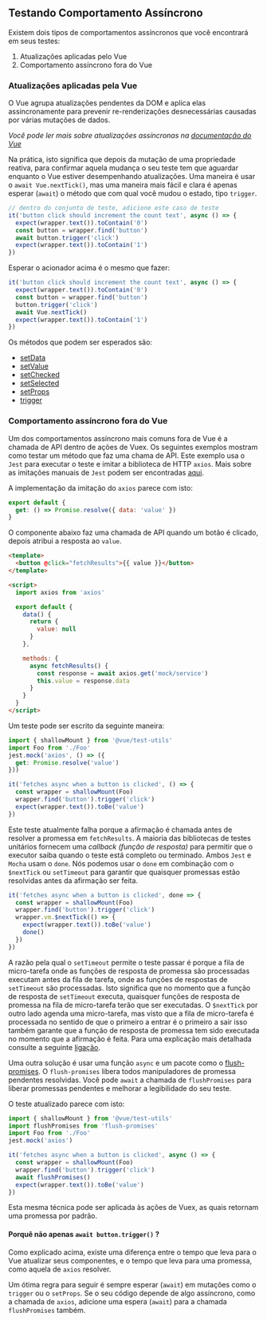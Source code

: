 ## Testando Comportamento Assíncrono

Existem dois tipos de comportamentos assíncronos que você encontrará em seus testes:

1. Atualizações aplicadas pelo Vue
2. Comportamento assíncrono fora do Vue

### Atualizações aplicadas pela Vue

O Vue agrupa atualizações pendentes da DOM e aplica elas assincronamente para prevenir re-renderizações desnecessárias causadas por várias mutações de dados.

_Você pode ler mais sobre atualizações assíncronas na [documentação do Vue](https://vuejs.org/v2/guide/reactivity.html#Async-Update-Queue)_

Na prática, isto significa que depois da mutação de uma propriedade reativa, para confirmar aquela mudança o seu teste tem que aguardar enquanto o Vue estiver desempenhando atualizações.
Uma maneira é usar o `await Vue.nextTick()`, mas uma maneira mais fácil e clara é apenas esperar (`await`) o método que com qual você mudou o estado, tipo `trigger`.

```js
// dentro do conjunto de teste, adicione este caso de teste
it('button click should increment the count text', async () => {
  expect(wrapper.text()).toContain('0')
  const button = wrapper.find('button')
  await button.trigger('click')
  expect(wrapper.text()).toContain('1')
})
```

Esperar o acionador acima é o mesmo que fazer:

```js
it('button click should increment the count text', async () => {
  expect(wrapper.text()).toContain('0')
  const button = wrapper.find('button')
  button.trigger('click')
  await Vue.nextTick()
  expect(wrapper.text()).toContain('1')
})
```

Os métodos que podem ser esperados são:

- [setData](../api/wrapper/README.md#o-método-setdata)
- [setValue](../api/wrapper/README.md#o-método-setvalue)
- [setChecked](../api/wrapper/README.md#o-método-setchecked)
- [setSelected](../api/wrapper/README.md#o-método-setselected)
- [setProps](../api/wrapper/README.md#o-método-setprops)
- [trigger](../api/wrapper/README.md#o-método-trigger)

### Comportamento assíncrono fora do Vue

Um dos comportamentos assíncrono mais comuns fora de Vue é a chamada de API dentro de ações de Vuex. Os seguintes exemplos mostram como testar um método que faz uma chama de API. Este exemplo usa o `Jest` para executar o teste e imitar a biblioteca de HTTP `axios`. Mais sobre as imitações manuais de `Jest` podem ser encontradas [aqui](https://jestjs.io/docs/en/manual-mocks.html#content).

A implementação da imitação do `axios` parece com isto:

```js
export default {
  get: () => Promise.resolve({ data: 'value' })
}
```

O componente abaixo faz uma chamada de API quando um botão é clicado, depois atribui a resposta ao `value`.

```html
<template>
  <button @click="fetchResults">{{ value }}</button>
</template>

<script>
  import axios from 'axios'

  export default {
    data() {
      return {
        value: null
      }
    },

    methods: {
      async fetchResults() {
        const response = await axios.get('mock/service')
        this.value = response.data
      }
    }
  }
</script>
```

Um teste pode ser escrito da seguinte maneira:

```js
import { shallowMount } from '@vue/test-utils'
import Foo from './Foo'
jest.mock('axios', () => ({
  get: Promise.resolve('value')
}))

it('fetches async when a button is clicked', () => {
  const wrapper = shallowMount(Foo)
  wrapper.find('button').trigger('click')
  expect(wrapper.text()).toBe('value')
})
```

Este teste atualmente falha porque a afirmação é chamada antes de resolver a promessa em `fetchResults`. A maioria das bibliotecas de testes unitários fornecem uma _callback (função de resposta)_ para permitir que o executor saiba quando o teste está completo ou terminado. Ambos `Jest` e `Mocha` usam o `done`. Nós podemos usar o `done` em combinação com o `$nextTick` ou `setTimeout` para garantir que quaisquer promessas estão resolvidas antes da afirmação ser feita.

```js
it('fetches async when a button is clicked', done => {
  const wrapper = shallowMount(Foo)
  wrapper.find('button').trigger('click')
  wrapper.vm.$nextTick(() => {
    expect(wrapper.text()).toBe('value')
    done()
  })
})
```

A razão pela qual o `setTimeout` permite o teste passar é porque a fila de micro-tarefa onde as funções de resposta de promessa são processadas executam antes da fila de tarefa, onde as funções de respostas de `setTimeout` são processadas. Isto significa que no momento que a função de resposta de `setTimeout` executa, quaisquer funções de resposta de promessa na fila de micro-tarefa terão que ser executadas. O `$nextTick` por outro lado agenda uma micro-tarefa, mas visto que a fila de micro-tarefa é processada no sentido de que o primeiro a entrar é o primeiro a sair isso também garante que a função de resposta de promessa tem sido executada no momento que a afirmação é feita. Para uma explicação mais detalhada consulte a seguinte [ligação](https://jakearchibald.com/2015/tasks-microtasks-queues-and-schedules/).

Uma outra solução é usar uma função `async` e um pacote como o [flush-promises](https://www.npmjs.com/package/flush-promises). O `flush-promises` libera todos manipuladores de promessa pendentes resolvidas. Você pode `await` a chamada de `flushPromises` para liberar promessas pendentes e melhorar a legibilidade do seu teste.

O teste atualizado parece com isto:

```js
import { shallowMount } from '@vue/test-utils'
import flushPromises from 'flush-promises'
import Foo from './Foo'
jest.mock('axios')

it('fetches async when a button is clicked', async () => {
  const wrapper = shallowMount(Foo)
  wrapper.find('button').trigger('click')
  await flushPromises()
  expect(wrapper.text()).toBe('value')
})
```

Esta mesma técnica pode ser aplicada às ações de Vuex, as quais retornam uma promessa por padrão.

#### Porquê não apenas `await button.trigger()` ?

Como explicado acima, existe uma diferença entre o tempo que leva para o Vue atualizar seus componentes, e o tempo que leva para uma promessa, como aquela de `axios` resolver.

Um ótima regra para seguir é sempre esperar (`await`) em mutações como o `trigger` ou o `setProps`.
Se o seu código depende de algo assíncrono, como a chamada de `axios`, adicione uma espera (`await`) para a chamada `flushPromises` também.
